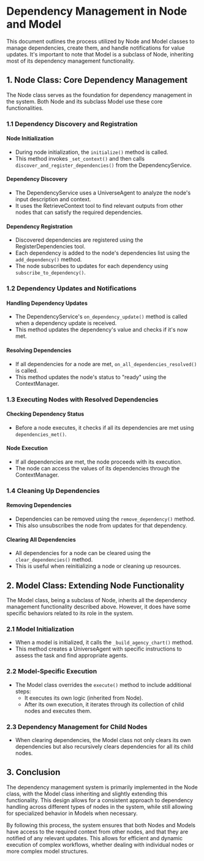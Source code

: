 # Dependency Management in Node and Model

This document outlines the process utilized by Node and Model classes to manage dependencies, create them, and handle notifications for value updates. It's important to note that Model is a subclass of Node, inheriting most of its dependency management functionality.

## 1. Node Class: Core Dependency Management

The Node class serves as the foundation for dependency management in the system. Both Node and its subclass Model use these core functionalities.

### 1.1 Dependency Discovery and Registration

#### Node Initialization
- During node initialization, the `initialize()` method is called.
- This method invokes `_set_context()` and then calls `discover_and_register_dependencies()` from the DependencyService.

#### Dependency Discovery
- The DependencyService uses a UniverseAgent to analyze the node's input description and context.
- It uses the RetrieveContext tool to find relevant outputs from other nodes that can satisfy the required dependencies.

#### Dependency Registration
- Discovered dependencies are registered using the RegisterDependencies tool.
- Each dependency is added to the node's dependencies list using the `add_dependency()` method.
- The node subscribes to updates for each dependency using `subscribe_to_dependency()`.

### 1.2 Dependency Updates and Notifications

#### Handling Dependency Updates
- The DependencyService's `on_dependency_update()` method is called when a dependency update is received.
- This method updates the dependency's value and checks if it's now met.

#### Resolving Dependencies
- If all dependencies for a node are met, `on_all_dependencies_resolved()` is called.
- This method updates the node's status to "ready" using the ContextManager.

### 1.3 Executing Nodes with Resolved Dependencies

#### Checking Dependency Status
- Before a node executes, it checks if all its dependencies are met using `dependencies_met()`.

#### Node Execution
- If all dependencies are met, the node proceeds with its execution.
- The node can access the values of its dependencies through the ContextManager.

### 1.4 Cleaning Up Dependencies

#### Removing Dependencies
- Dependencies can be removed using the `remove_dependency()` method.
- This also unsubscribes the node from updates for that dependency.

#### Clearing All Dependencies
- All dependencies for a node can be cleared using the `clear_dependencies()` method.
- This is useful when reinitializing a node or cleaning up resources.

## 2. Model Class: Extending Node Functionality

The Model class, being a subclass of Node, inherits all the dependency management functionality described above. However, it does have some specific behaviors related to its role in the system.

### 2.1 Model Initialization
- When a model is initialized, it calls the `_build_agency_chart()` method.
- This method creates a UniverseAgent with specific instructions to assess the task and find appropriate agents.

### 2.2 Model-Specific Execution
- The Model class overrides the `execute()` method to include additional steps:
  - It executes its own logic (inherited from Node).
  - After its own execution, it iterates through its collection of child nodes and executes them.

### 2.3 Dependency Management for Child Nodes
- When clearing dependencies, the Model class not only clears its own dependencies but also recursively clears dependencies for all its child nodes.

## 3. Conclusion

The dependency management system is primarily implemented in the Node class, with the Model class inheriting and slightly extending this functionality. This design allows for a consistent approach to dependency handling across different types of nodes in the system, while still allowing for specialized behavior in Models when necessary.

By following this process, the system ensures that both Nodes and Models have access to the required context from other nodes, and that they are notified of any relevant updates. This allows for efficient and dynamic execution of complex workflows, whether dealing with individual nodes or more complex model structures.
